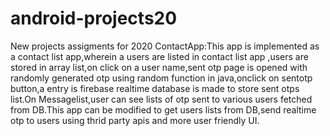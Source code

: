 # android-projects20
 New projects assigments for 2020
ContactApp:This app is implemented as a contact list app,wherein a users are listed in contact list app ,users are stored in array list,on click on a user name,sent otp page is opened with randomly generated otp using random function in java,onclick on sentotp button,a entry is firebase realtime database is made to store sent otps list.On Messagelist,user can see lists of otp sent to various users fetched from DB.This app can be modified to get users lists from DB,send realtime otp to users using thrid party apis and more user friendly UI.
